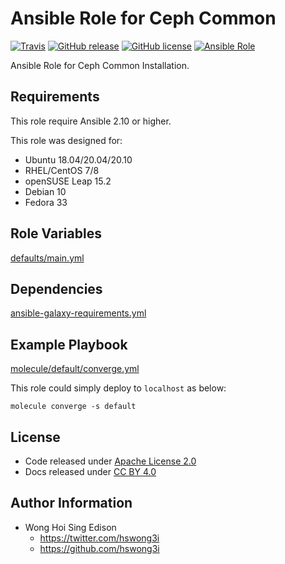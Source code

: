 # Ansible Role for Ceph Common

[![Travis](https://img.shields.io/travis/com/alvistack/ansible-role-ceph_common.svg)](https://travis-ci.com/alvistack/ansible-role-ceph_common)
[![GitHub release](https://img.shields.io/github/release/alvistack/ansible-role-ceph_common.svg)](https://github.com/alvistack/ansible-role-ceph_common/releases)
[![GitHub license](https://img.shields.io/github/license/alvistack/ansible-role-ceph_common.svg)](https://github.com/alvistack/ansible-role-ceph_common/blob/master/LICENSE)
[![Ansible Role](https://img.shields.io/badge/galaxy-alvistack.ceph_common-blue.svg)](https://galaxy.ansible.com/alvistack/ceph_common)

Ansible Role for Ceph Common Installation.

## Requirements

This role require Ansible 2.10 or higher.

This role was designed for:

  - Ubuntu 18.04/20.04/20.10
  - RHEL/CentOS 7/8
  - openSUSE Leap 15.2
  - Debian 10
  - Fedora 33

## Role Variables

[defaults/main.yml](defaults/main.yml)

## Dependencies

[ansible-galaxy-requirements.yml](ansible-galaxy-requirements.yml)

## Example Playbook

[molecule/default/converge.yml](molecule/default/converge.yml)

This role could simply deploy to `localhost` as below:

    molecule converge -s default

## License

  - Code released under [Apache License 2.0](LICENSE)
  - Docs released under [CC BY 4.0](http://creativecommons.org/licenses/by/4.0/)

## Author Information

  - Wong Hoi Sing Edison
      - <https://twitter.com/hswong3i>
      - <https://github.com/hswong3i>
